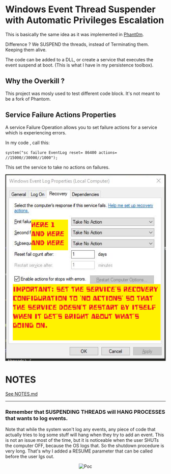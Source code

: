 # Windows Event Thread Suspender with Automatic Privileges Escalation

This is basically the same idea as it was implemented in [Phant0m](https://github.com/hlldz/Phant0m).

Difference ? We SUSPEND the threads, instead of Terminating them. Keeping them alive.

The code can be added to a DLL, or create a service that executes the event suspend at boot. (This is what I have in my persistence toolbox).

## Why the Overkill ?

This project was mosly used to test different code block. It's not meant to be a fork of Phantom.

## Service Failure Actions Properties
A service Failure Operation allows you to set failure actions for a service which is experiencing errors.

In my code , call this:

    system("sc failure EventLog reset= 86400 actions= //15000//30000//1000");

This set the service to take no actions on failures.
<p align="center"><img src="https://github.com/arsscriptum/WinEventBlocker/blob/main/data/recovery.png" alt="Bug" width="800"></p>

# NOTES

[See NOTES.md](https://github.com/arsscriptum/WinEventBlocker/blob/main/NOTES.md) 

______________________________________________________

### Remember that SUSPENDING THREADS will HANG PROCESSES that wants to log events.

Note that while the system won't log any events, any piece of code that actually tries to log some stuff will hang when they try to add an event. This is not an issue most of the time, but it is noticeable when the user SHUTs the computer OFF, because the OS logs that. So the shutdown procedure is very long. That's why I added a RESUME parameter that can be called before the user lgs out.

<p align="center"><img src="https://github.com/arsscriptum/WinEventBlocker/blob/main/data/Anim.gif" alt="Poc" width="800"></p>


